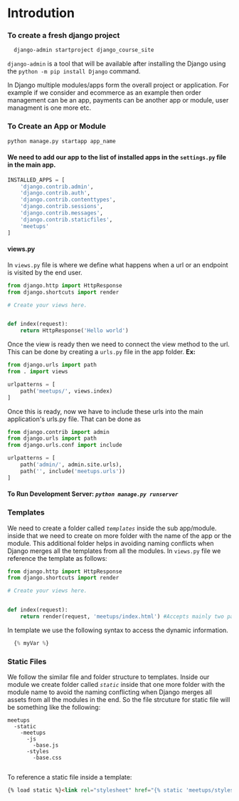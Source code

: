 # Introdution
### To create a fresh django project
```bash
  django-admin startproject django_course_site
```
`django-admin` is a tool that will be available after installing the Django using the `python -m pip install Django` command.


In Django multiple modules/apps form the overall project or application. For example if we consider and ecommerce as an example then order management can be an app, payments can be another app or module, user managment is one more etc.
### To Create an App or Module
```bash
python manage.py startapp app_name
```


#### We need to add our app to the list of installed apps in the  `settings.py` file in the main app.
```python
INSTALLED_APPS = [
    'django.contrib.admin',
    'django.contrib.auth',
    'django.contrib.contenttypes',
    'django.contrib.sessions',
    'django.contrib.messages',
    'django.contrib.staticfiles',
    'meetups'
]
```

#### views.py
In `views.py` file is where we define what happens when a url or an endpoint is visited by the end user.
```python
from django.http import HttpResponse
from django.shortcuts import render

# Create your views here.


def index(request):
    return HttpResponse('Hello world')

```

Once the view is ready then we need to connect the view method to the url. This can be done by creating a `urls.py` file in the app folder.
**Ex:**
```python
from django.urls import path
from . import views

urlpatterns = [
    path('meetups/', views.index)
]

```
Once this is ready, now we have to include these urls into the main application's urls.py file. That can be done as
```python
from django.contrib import admin
from django.urls import path
from django.urls.conf import include

urlpatterns = [
    path('admin/', admin.site.urls),
    path('', include('meetups.urls'))
]
```
#### To Run Development Server: *`python manage.py runserver`*

### Templates
We need to create a folder called *`templates`* inside the sub app/module. inside that we need to create on more folder with the name of the app or the module. This additional folder helps in avoiding naming conflicts when Django merges all the templates from all the modules.
In `views.py` file we reference the template as follows:
```python
from django.http import HttpResponse
from django.shortcuts import render

# Create your views here.


def index(request):
    return render(request, 'meetups/index.html') #Accepts mainly two paraeters request and the relative path to the template from the templates folder
```
In template we use the following syntax to access the dynamic information.
```python
  {% myVar %}
```


### Static Files
We follow the similar file and folder structure to templates. Inside our module we create folder called *`static`* inside that one more folder with the module name to avoid the naming conflicting when Django merges all assets from all the modules in the end. So the file strcuture for static file will be something like the following:
```
meetups
  -static
    -meetups
      -js
        -base.js
      -styles
        -base.css
        
```
To reference a static file inside a template:
```html
{% load static %}<link rel="stylesheet" href="{% static 'meetups/styles/base.css' %}">
```
